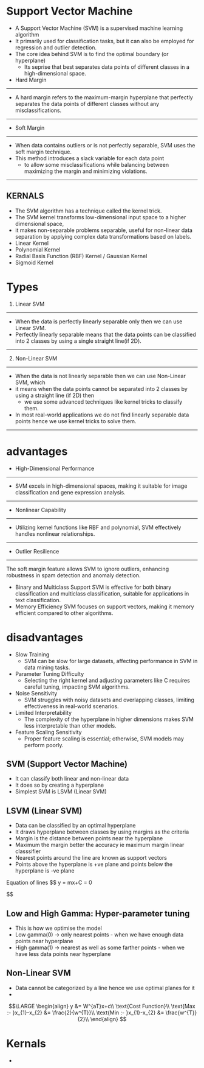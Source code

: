 # Support Vector Machine
- A Support Vector Machine (SVM) is a supervised machine learning algorithm
- It primarily used for classification tasks, but it can also be employed for regression and outlier detection.
- The core idea behind SVM is to find the optimal boundary (or hyperplane)
    - Its seprise that best separates data points of different classes in a high-dimensional space.
- Hard Margin
---
- A hard margin refers to the maximum-margin hyperplane that perfectly separates the data points of different classes without any misclassifications.
---
- Soft Margin
---
- When data contains outliers or is not perfectly separable, SVM uses the soft margin technique.
- This method introduces a slack variable for each data point
    - to allow some misclassifications while balancing between maximizing the margin and minimizing violations.
---

KERNALS
----
- The SVM  algorithm has a technique called the kernel trick.
- The SVM kernel transforms low-dimensional input space to a higher dimensional space,
- it makes non-separable problems separable, useful for non-linear data separation by applying complex data transformations based on labels.
- Linear Kernel
- Polynomial Kernel
- Radial Basis Function (RBF) Kernel / Gaussian Kernel
- Sigmoid Kernel

# Types
1. Linear SVM
----
- When the data is perfectly linearly separable only then we can use Linear SVM.
- Perfectly linearly separable means that the data points can be classified into 2 classes by using a single straight line(if 2D).
----
2. Non-Linear SVM
----
- When the data is not linearly separable then we can use Non-Linear SVM, which
- it means when the data points cannot be separated into 2 classes by using a straight line (if 2D) then
    - we use some advanced techniques like kernel tricks to classify them.
- In most real-world applications we do not find linearly separable data points hence we use kernel tricks to solve them.
----

# advantages
- High-Dimensional Performance
----
- SVM excels in high-dimensional spaces, making it suitable for image classification and gene expression analysis.
----
- Nonlinear Capability
----
- Utilizing kernel functions like RBF and polynomial, SVM effectively handles nonlinear relationships.
----
- Outlier Resilience
----
The soft margin feature allows SVM to ignore outliers, enhancing robustness in spam detection and anomaly detection.
- Binary and Multiclass Support
    SVM is effective for both binary classification and multiclass classification, suitable for applications in text classification.
- Memory Efficiency
    SVM focuses on support vectors, making it memory efficient compared to other algorithms.
# disadvantages
- Slow Training
    - SVM can be slow for large datasets, affecting performance in SVM in data mining tasks.
- Parameter Tuning Difficulty
    - Selecting the right kernel and adjusting parameters like C requires careful tuning, impacting SVM algorithms.
- Noise Sensitivity
    - SVM struggles with noisy datasets and overlapping classes, limiting effectiveness in real-world scenarios.
- Limited Interpretability
    - The complexity of the hyperplane in higher dimensions makes SVM less interpretable than other models.
- Feature Scaling Sensitivity
    - Proper feature scaling is essential; otherwise, SVM models may perform poorly.







SVM (Support Vector Machine)
---
- It can classify both linear and non-linear data
- It does so by creating a hyperplane
- Simplest SVM is LSVM (Linear SVM)

LSVM (Linear SVM)
---
- Data can be classified by an optimal hyperplane
- It draws hyperplane between classes by using margins as the criteria
- Margin is the distance between points near the hyperplane
- Maximum the margin better the accuracy ie maximum margin linear classsifier
- Nearest points around the line are known as support vectors
- Points above the hyperplane is +ve plane and points below the hyperplane is -ve plane

Equation of lines
$$
y = mx+C = 0

$$

Low and High Gamma: Hyper-parameter tuning
---
- This is how we optimise the model
- Low gamma(0) -> only nearest points - when we have enough data points near hyperplane
- High gamma(1) -> nearest as well as some farther points - when we have less data points near hyperplane

Non-Linear SVM
----
- Data cannot be categorized by a line hence we use optimal planes for it
-

$$\LARGE
\begin{align}
y &= W^{aT}x+c\\
\text{Cost Function}\\
\text{Max :- }x_{1}-x_{2} &= \frac{2}{w^{T}}\\
\text{Min :- }x_{1}-x_{2} &= \frac{w^{T}}{2}\\
\end{align}
$$

# Kernals
-

